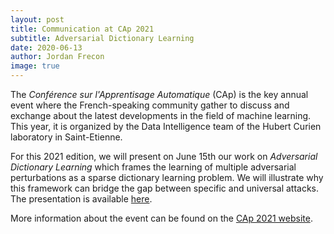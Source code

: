 ```yaml
---
layout: post
title: Communication at CAp 2021
subtitle: Adversarial Dictionary Learning
date: 2020-06-13
author: Jordan Frecon
image: true
---
```



The *Conférence sur l'Apprentisage Automatique* (CAp) is the key annual event where the French-speaking community gather to discuss and exchange about the latest developments in the field of machine learning. This year, it is organized by the Data Intelligence team of the Hubert Curien laboratory in Saint-Etienne.


For this 2021 edition, we will present on June 15th our work on *Adversarial Dictionary Learning* which frames the learning of multiple adversarial perturbations as a sparse dictionary learning problem. We will illustrate why this framework can bridge the gap between specific and universal attacks. The presentation is available [here](https://chaire-raimo.github.io/2021_CAP.pdf).


More information about the event can be found on the <a href="https://cap2021.sciencesconf.org/">CAp 2021 website</a>.


